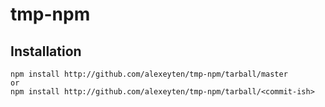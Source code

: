 tmp-npm
=======

Installation
------------
```
npm install http://github.com/alexeyten/tmp-npm/tarball/master
or
npm install http://github.com/alexeyten/tmp-npm/tarball/<commit-ish>

```
